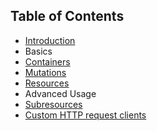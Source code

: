 ## Table of Contents

* [Introduction](Introduction.md)
* Basics
 * [Containers](guides/Containers.md)
 * [Mutations](guides/Mutations.md)
 * [Resources](guides/Resources.md)
* Advanced Usage
 * [Subresources](guides/Subresources.md)
 * [Custom HTTP request clients](guides/CustomClients.md)
<!-- * [API](API.md)
* [Glossary](Glossary.md) -->

